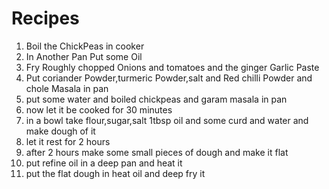# Recipes
1. Boil the ChickPeas in cooker
1. In Another Pan Put some Oil
1. Fry Roughly  chopped Onions and tomatoes and the ginger Garlic Paste
1. Put coriander Powder,turmeric Powder,salt and Red chilli Powder and chole Masala in pan
1. put some water and boiled chickpeas and garam masala in pan
1. now let it be cooked for 30 minutes
1. in a bowl take flour,sugar,salt 1tbsp oil and some curd and water and make dough of it
1. let it rest for 2 hours
1. after 2 hours make some small  pieces of dough and make it flat
1. put refine oil in a deep pan and heat it
1. put the flat dough in heat oil and deep fry it

